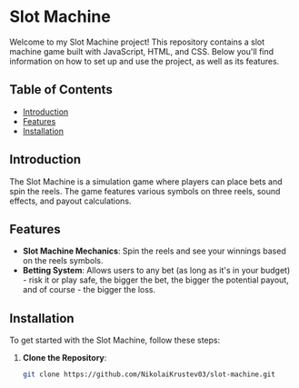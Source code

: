 # Slot Machine

Welcome to my Slot Machine project! This repository contains a slot machine game built with JavaScript, HTML, and CSS. Below you'll find information on how to set up and use the project, as well as its features.

## Table of Contents

- [Introduction](#introduction)
- [Features](#features)
- [Installation](#installation)

## Introduction

The Slot Machine is a simulation game where players can place bets and spin the reels. The game features various symbols on three reels, sound effects, and payout calculations.

## Features

- **Slot Machine Mechanics**: Spin the reels and see your winnings based on the reels symbols.
- **Betting System**: Allows users to any bet (as long as it's in your budget) - risk it or play safe, the bigger the bet, the bigger the potential payout, and of course - the bigger the loss.

## Installation

To get started with the Slot Machine, follow these steps:

1. **Clone the Repository**: 
   ```bash
   git clone https://github.com/NikolaiKrustev03/slot-machine.git

